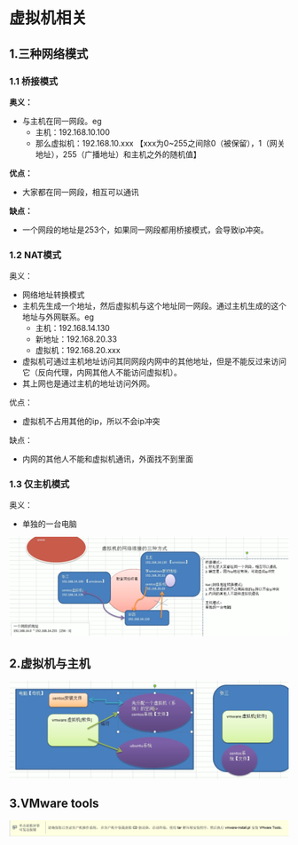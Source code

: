 # 虚拟机相关

## 1.三种网络模式

### 1.1 桥接模式

**奥义：**

+ 与主机在同一网段。eg
  + 主机：192.168.10.100
  + 那么虚拟机：192.168.10.xxx 【xxx为0~255之间除0（被保留），1（网关地址），255（广播地址）和主机之外的随机值】

**优点：**

+ 大家都在同一网段，相互可以通讯

**缺点：**

+ 一个网段的地址是253个，如果同一网段都用桥接模式，会导致ip冲突。

### 1.2 NAT模式

奥义：

+ 网络地址转换模式
+ 主机先生成一个地址，然后虚拟机与这个地址同一网段。通过主机生成的这个地址与外网联系。eg
  + 主机：192.168.14.130
  + 新地址：192.168.20.33
  + 虚拟机：192.168.20.xxx
+ 虚拟机可通过主机地址访问其同网段内网中的其他地址，但是不能反过来访问它（反向代理，内网其他人不能访问虚拟机）。
+ 其上网也是通过主机的地址访问外网。

优点：

+ 虚拟机不占用其他的ip，所以不会ip冲突

缺点：

+ 内网的其他人不能和虚拟机通讯，外面找不到里面

### 1.3 仅主机模式

奥义：

+ 单独的一台电脑

![image-20210104163219099](虚拟机相关.assets/image-20210104163219099.png)

## 2.虚拟机与主机

![image-20210104163343112](虚拟机相关.assets/image-20210104163343112.png)

## 3.VMware tools

![image-20210109112701257](%E8%99%9A%E6%8B%9F%E6%9C%BA%E7%9B%B8%E5%85%B3.assets/image-20210109112701257.png)